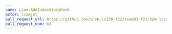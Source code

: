 ```yaml
---
name: Liam-AddIndexStorybook
actor: liamjet
pull_request_url: https://github.com/ucsb-cs156-f22/team03-f22-5pm-1/pull/63
pull_request_num: 63
---
```

